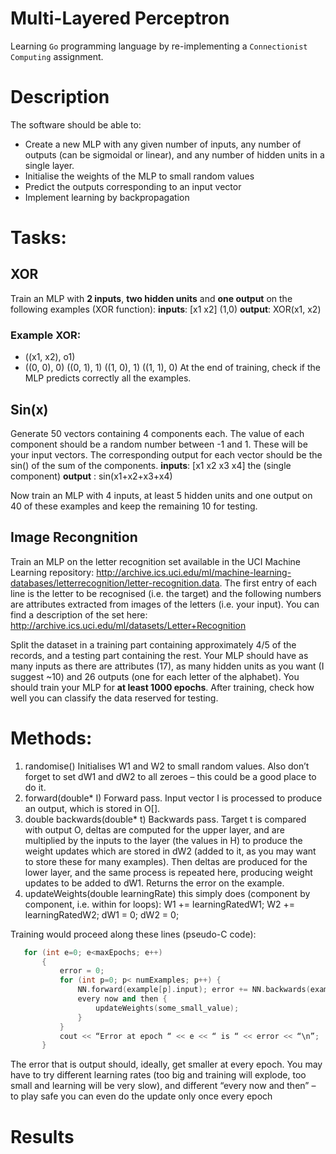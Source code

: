 # Multi-Layered Perceptron
Learning `Go` programming language by re-implementing a `Connectionist Computing` assignment. 

# Description
The software should be able to:

+ Create a new MLP with any given number of inputs, any number of outputs (can be sigmoidal or linear), and any number of hidden units in a single layer.
+ Initialise the weights of the MLP to small random values
+ Predict the outputs corresponding to an input vector
+ Implement learning by backpropagation

# Tasks:

## XOR
Train an MLP with __2 inputs__, __two hidden units__ and __one output__ on the following examples (XOR function): 
__inputs__: [x1 x2] (1,0)
__output__: XOR(x1, x2)

### Example XOR: 
+ ((x1, x2), o1)
+ ((0, 0), 0) ((0, 1), 1) ((1, 0), 1) ((1, 1), 0)
At the end of training, check if the MLP predicts correctly all the examples.

## Sin(x)
Generate 50 vectors containing 4 components each. The value of each component should be a random number between -1 and 1. These will be your input vectors. The corresponding output for each vector should be the sin() of the sum of the components. 
__inputs__: [x1 x2 x3 x4] the (single component) 
__output__ : sin(x1+x2+x3+x4) 

Now train an MLP with 4 inputs, at least 5 hidden units and one output on 40 of these examples and keep the remaining 10 for testing.

## Image Recongnition

Train an MLP on the letter recognition set available in the UCI Machine Learning repository: http://archive.ics.uci.edu/ml/machine-learning-databases/letterrecognition/letter-recognition.data. 
The first entry of each line is the letter to be recognised (i.e. the target) and the following numbers are attributes extracted from images of the letters (i.e. your input). 
You can find a description of the set here: http://archive.ics.uci.edu/ml/datasets/Letter+Recognition

Split the dataset in a training part containing approximately 4/5 of the records, and a testing part containing the rest. Your MLP should have as many inputs as there are attributes (17), as many hidden units as you want (I suggest ~10) and 26 outputs (one for each letter of the alphabet).
You should train your MLP for __at least 1000 epochs__. After training, check how well you can classify the data reserved for testing. 

# Methods: 
1. randomise() 
    Initialises W1 and W2 to small random values. Also don’t forget to set dW1 and dW2 to all zeroes – this could be a good place to do it. 
2. forward(double* I) Forward pass. Input vector I is processed to produce an output, which is stored in O[]. 
3. double backwards(double* t) Backwards pass. Target t is compared with output O, deltas are computed for the upper layer, and are multiplied by the inputs to the layer (the values in H) to produce the weight updates which are stored in dW2 (added to it, as you may want to store these for many examples). Then deltas are produced for the lower layer, and the same process is repeated here, producing weight updates to be added to dW1. Returns the error on the example. 
4. updateWeights(double learningRate) this simply does (component by component, i.e. within for loops): W1 += learningRatedW1; W2 += learningRatedW2; dW1 = 0; dW2 = 0; 

 Training would proceed along these lines (pseudo-C code): 
 ```C++
    for (int e=0; e<maxEpochs; e++) 
        { 
            error = 0; 
            for (int p=0; p< numExamples; p++) { 
                NN.forward(example[p].input); error += NN.backwards(example[p].output); 
                every now and then { 
                    updateWeights(some_small_value); 
                } 
            } 
            cout << “Error at epoch “ << e << “ is “ << error << “\n”; 
        } 
```

The error that is output should, ideally, get smaller at every epoch. You may have to try different learning rates (too big and training will explode, too small and learning will be very slow), and different “every now and then” – to play safe you can even do the update only once every epoch

# Results